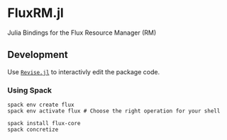 # FluxRM.jl
Julia Bindings for the Flux Resource Manager (RM)

## Development

Use [`Revise.jl`](https://github.com/timholy/Revise.jl) to interactivly edit the package code.

### Using Spack

```
spack env create flux
spack env activate flux # Choose the right operation for your shell

spack install flux-core
spack concretize
```

